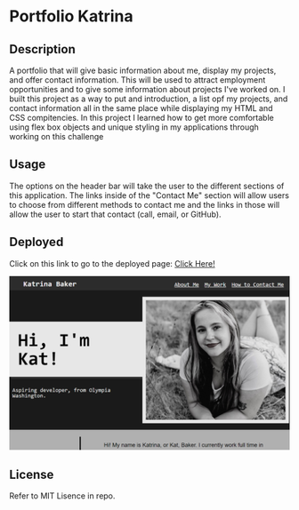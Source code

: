 # Portfolio Katrina

## Description
A portfolio that will give basic information about me, display my projects, and offer contact information. This will be used to attract employment opportunities and to give some information about projects I've worked on. I built this project as a way to put and introduction, a list opf my projects, and contact information all in the same place while displaying my HTML and CSS compitencies. In this project I learned how to get more comfortable using flex box objects and unique styling in my applications through working on this challenge

## Usage

The options on the header bar will take the user to the different sections of this application. The links inside of the "Contact Me" section will allow users to choose from different methods to contact me and the links in those will allow the user to start that contact (call, email, or GitHub).

## Deployed
Click on this link to go to the deployed page: [Click Here!](https://katbakr.github.io/portfolio-katrina/)

![image of page](./assets/images/Screenshot%20(203).png)


## License
Refer to MIT Lisence in repo.
